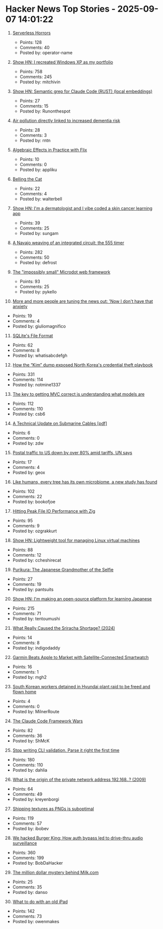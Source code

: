 # Hacker News Top Stories - 2025-09-07 14:01:22

1. [Serverless Horrors](https://serverlesshorrors.com/)
   - Points: 128
   - Comments: 40
   - Posted by: operator-name

2. [Show HN: I recreated Windows XP as my portfolio](https://mitchivin.com/)
   - Points: 758
   - Comments: 245
   - Posted by: mitchivin

3. [Show HN: Semantic grep for Claude Code (RUST) (local embeddings)](https://github.com/BeaconBay/ck)
   - Points: 27
   - Comments: 15
   - Posted by: Runonthespot

4. [Air pollution directly linked to increased dementia risk](https://www.nature.com/articles/d41586-025-02844-9)
   - Points: 28
   - Comments: 3
   - Posted by: rntn

5. [Algebraic Effects in Practice with Flix](https://www.relax.software/blog/flix-effects-intro/)
   - Points: 10
   - Comments: 0
   - Posted by: appliku

6. [Belling the Cat](https://en.wikipedia.org/wiki/Belling_the_Cat)
   - Points: 22
   - Comments: 4
   - Posted by: walterbell

7. [Show HN: I'm a dermatologist and I vibe coded a skin cancer learning app](https://molecheck.info/)
   - Points: 39
   - Comments: 25
   - Posted by: sungam

8. [A Navajo weaving of an integrated circuit: the 555 timer](https://www.righto.com/2025/09/marilou-schultz-navajo-555-weaving.html)
   - Points: 282
   - Comments: 50
   - Posted by: defrost

9. [The "impossibly small" Microdot web framework](https://lwn.net/Articles/1034121/)
   - Points: 93
   - Comments: 25
   - Posted by: pykello

10. [More and more people are tuning the news out: 'Now I don't have that anxiety](https://www.theguardian.com/society/ng-interactive/2025/sep/01/news-avoidance-high-anxiety)
   - Points: 19
   - Comments: 4
   - Posted by: giuliomagnifico

11. [SQLite's File Format](https://www.sqlite.org/fileformat.html)
   - Points: 62
   - Comments: 8
   - Posted by: whatisabcdefgh

12. [How the “Kim” dump exposed North Korea's credential theft playbook](https://dti.domaintools.com/inside-the-kimsuky-leak-how-the-kim-dump-exposed-north-koreas-credential-theft-playbook/)
   - Points: 331
   - Comments: 114
   - Posted by: notmine1337

13. [The key to getting MVC correct is understanding what models are](https://stlab.cc/tips/about-mvc.html)
   - Points: 112
   - Comments: 110
   - Posted by: csb6

14. [A Technical Update on Submarine Cables [pdf]](https://www.swinog.ch/wp-content/uploads/2025/06/Liam-Taylor-David-Lloyd-Exa-A-Technical-Update-on-Submarine-Cables.pdf)
   - Points: 6
   - Comments: 0
   - Posted by: zdw

15. [Postal traffic to US down by over 80% amid tariffs, UN says](https://www.dw.com/en/postal-traffic-to-us-down-by-over-80-amid-tariffs-un-says/a-73905988)
   - Points: 17
   - Comments: 4
   - Posted by: geox

16. [Like humans, every tree has its own microbiome, a new study has found](https://www.nytimes.com/2025/08/27/science/biology-trees-microbiomes.html)
   - Points: 102
   - Comments: 22
   - Posted by: bookofjoe

17. [Hitting Peak File IO Performance with Zig](https://steelcake.com/blog/nvme-zig/)
   - Points: 95
   - Comments: 9
   - Posted by: ozgrakkurt

18. [Show HN: Lightweight tool for managing Linux virtual machines](https://github.com/ccheshirecat/flint)
   - Points: 88
   - Comments: 12
   - Posted by: ccheshirecat

19. [Purikura: The Japanese Grandmother of the Selfie](https://www.tokyocowboy.co/articles/purikura-the-grandmother-of-the-selfie)
   - Points: 27
   - Comments: 19
   - Posted by: pantsuits

20. [Show HN: I'm making an open-source platform for learning Japanese](https://kanadojo.com)
   - Points: 215
   - Comments: 71
   - Posted by: tentoumushi

21. [What Really Caused the Sriracha Shortage? (2024)](https://fortune.com/2024/01/30/sriracha-shortage-huy-fong-foods-tabasco-underwood-ranches/)
   - Points: 14
   - Comments: 8
   - Posted by: indigodaddy

22. [Garmin Beats Apple to Market with Satellite-Connected Smartwatch](https://www.macrumors.com/2025/09/03/garmin-satellite-smartwatch/)
   - Points: 16
   - Comments: 1
   - Posted by: mgh2

23. [South Korean workers detained in Hyundai plant raid to be freed and flown home](https://www.nbcnews.com/news/us-news/south-korea-deal-workers-detained-hyundai-rcna229610)
   - Points: 4
   - Comments: 0
   - Posted by: MilnerRoute

24. [The Claude Code Framework Wars](https://shmck.substack.com/p/claude-code-framework-wars)
   - Points: 82
   - Comments: 36
   - Posted by: ShMcK

25. [Stop writing CLI validation. Parse it right the first time](https://hackers.pub/@hongminhee/2025/stop-writing-cli-validation-parse-it-right-the-first-time)
   - Points: 180
   - Comments: 110
   - Posted by: dahlia

26. [What is the origin of the private network address 192.168.*.*? (2009)](https://lists.ding.net/othersite/isoc-internet-history/2009/oct/msg00000.html)
   - Points: 64
   - Comments: 49
   - Posted by: kreyenborgi

27. [Shipping textures as PNGs is suboptimal](https://gamesbymason.com/blog/2025/stop-shipping-pngs/)
   - Points: 119
   - Comments: 57
   - Posted by: ibobev

28. [We hacked Burger King: How auth bypass led to drive-thru audio surveillance](https://bobdahacker.com/blog/rbi-hacked-drive-thrus/)
   - Points: 360
   - Comments: 199
   - Posted by: BobDaHacker

29. [The million dollar mystery behind Milk.com](https://www.npr.org/2025/09/03/nx-s1-5526903/domain-name-value-milk-dot-com)
   - Points: 25
   - Comments: 35
   - Posted by: danso

30. [What to do with an old iPad](http://odb.ar/blog/2025/09/05/hosting-my-blog-on-an-iPad-2.html)
   - Points: 142
   - Comments: 73
   - Posted by: owenmakes


